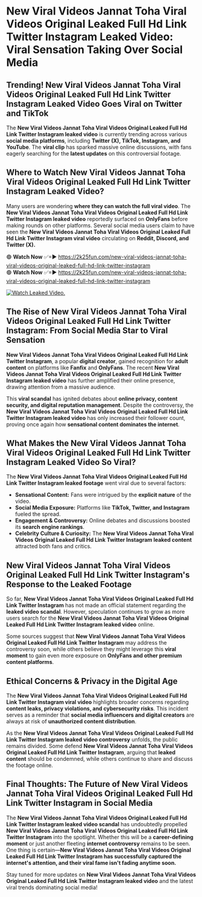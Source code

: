 # New Viral Videos Jannat Toha Viral Videos Original Leaked Full Hd Link Twitter Instagram Leaked Video: Viral Sensation Taking Over Social Media

## **Trending! New Viral Videos Jannat Toha Viral Videos Original Leaked Full Hd Link Twitter Instagram Leaked Video Goes Viral on Twitter and TikTok**
The **New Viral Videos Jannat Toha Viral Videos Original Leaked Full Hd Link Twitter Instagram leaked video** is currently trending across various **social media platforms**, including **Twitter (X), TikTok, Instagram, and YouTube**. The **viral clip** has sparked massive online discussions, with fans eagerly searching for the **latest updates** on this controversial footage.

## **Where to Watch New Viral Videos Jannat Toha Viral Videos Original Leaked Full Hd Link Twitter Instagram Leaked Video?**
Many users are wondering **where they can watch the full viral video**. The **New Viral Videos Jannat Toha Viral Videos Original Leaked Full Hd Link Twitter Instagram leaked video** reportedly surfaced on **OnlyFans** before making rounds on other platforms. Several social media users claim to have seen the **New Viral Videos Jannat Toha Viral Videos Original Leaked Full Hd Link Twitter Instagram viral video** circulating on **Reddit, Discord, and Twitter (X).**

🟢 **Watch Now** ✅=► https://2k25fun.com/new-viral-videos-jannat-toha-viral-videos-original-leaked-full-hd-link-twitter-instagram  
🟢 **Watch Now** ✅=► https://2k25fun.com/new-viral-videos-jannat-toha-viral-videos-original-leaked-full-hd-link-twitter-instagram  

[![Watch Leaked Video.](https://miro.medium.com/v2/resize:fit:828/format:webp/1*cilzJN44JGOrTw9NJCrNHA.gif "Watch Leaked Video")](https://2k25fun.com/new-viral-videos-jannat-toha-viral-videos-original-leaked-full-hd-link-twitter-instagram)

## **The Rise of New Viral Videos Jannat Toha Viral Videos Original Leaked Full Hd Link Twitter Instagram: From Social Media Star to Viral Sensation**
**New Viral Videos Jannat Toha Viral Videos Original Leaked Full Hd Link Twitter Instagram**, a popular **digital creator**, gained recognition for **adult content** on platforms like **Fanfix** and **OnlyFans**. The recent **New Viral Videos Jannat Toha Viral Videos Original Leaked Full Hd Link Twitter Instagram leaked video** has further amplified their online presence, drawing attention from a massive audience.

This **viral scandal** has ignited debates about **online privacy, content security, and digital reputation management**. Despite the controversy, the **New Viral Videos Jannat Toha Viral Videos Original Leaked Full Hd Link Twitter Instagram leaked video** has only increased their follower count, proving once again how **sensational content dominates the internet**.

## **What Makes the New Viral Videos Jannat Toha Viral Videos Original Leaked Full Hd Link Twitter Instagram Leaked Video So Viral?**
The **New Viral Videos Jannat Toha Viral Videos Original Leaked Full Hd Link Twitter Instagram leaked footage** went viral due to several factors:
- **Sensational Content:** Fans were intrigued by the **explicit nature** of the video.
- **Social Media Exposure:** Platforms like **TikTok, Twitter, and Instagram** fueled the spread.
- **Engagement & Controversy:** Online debates and discussions boosted its **search engine rankings**.
- **Celebrity Culture & Curiosity:** The **New Viral Videos Jannat Toha Viral Videos Original Leaked Full Hd Link Twitter Instagram leaked content** attracted both fans and critics.

## **New Viral Videos Jannat Toha Viral Videos Original Leaked Full Hd Link Twitter Instagram's Response to the Leaked Footage**
So far, **New Viral Videos Jannat Toha Viral Videos Original Leaked Full Hd Link Twitter Instagram** has not made an official statement regarding the **leaked video scandal**. However, speculation continues to grow as more users search for the **New Viral Videos Jannat Toha Viral Videos Original Leaked Full Hd Link Twitter Instagram leaked video** online.

Some sources suggest that **New Viral Videos Jannat Toha Viral Videos Original Leaked Full Hd Link Twitter Instagram** may address the controversy soon, while others believe they might leverage this **viral moment** to gain even more exposure on **OnlyFans and other premium content platforms**.

## **Ethical Concerns & Privacy in the Digital Age**
The **New Viral Videos Jannat Toha Viral Videos Original Leaked Full Hd Link Twitter Instagram viral video** highlights broader concerns regarding **content leaks, privacy violations, and cybersecurity risks**. This incident serves as a reminder that **social media influencers and digital creators** are always at risk of **unauthorized content distribution**.

As the **New Viral Videos Jannat Toha Viral Videos Original Leaked Full Hd Link Twitter Instagram leaked video controversy** unfolds, the public remains divided. Some defend **New Viral Videos Jannat Toha Viral Videos Original Leaked Full Hd Link Twitter Instagram**, arguing that **leaked content** should be condemned, while others continue to share and discuss the footage online.

## **Final Thoughts: The Future of New Viral Videos Jannat Toha Viral Videos Original Leaked Full Hd Link Twitter Instagram in Social Media**
The **New Viral Videos Jannat Toha Viral Videos Original Leaked Full Hd Link Twitter Instagram leaked video scandal** has undoubtedly propelled **New Viral Videos Jannat Toha Viral Videos Original Leaked Full Hd Link Twitter Instagram** into the spotlight. Whether this will be a **career-defining moment** or just another fleeting **internet controversy** remains to be seen. One thing is certain—**New Viral Videos Jannat Toha Viral Videos Original Leaked Full Hd Link Twitter Instagram has successfully captured the internet's attention, and their viral fame isn't fading anytime soon.**

Stay tuned for more updates on **New Viral Videos Jannat Toha Viral Videos Original Leaked Full Hd Link Twitter Instagram leaked video** and the latest viral trends dominating social media!